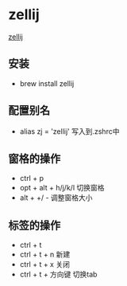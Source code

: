 # zellij

[zellij](zellij.dev)

## 安装
- brew install zellij 

## 配置别名
- alias zj = 'zellij' 写入到.zshrc中

## 窗格的操作
- ctrl + p 
- opt + alt + h/j/k/l 切换窗格
- alt + +/ - 调整窗格大小

## 标签的操作
- ctrl + t 
- ctrl + t + n 新建
- ctrl + t + x 关闭
- ctrl + t + 方向键 切换tab

